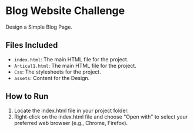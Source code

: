 # Blog Website Challenge
Design a Simple Blog Page.

## Files Included
- `index.html`: The main HTML file for the project.
- `Artical1.html`: The main HTML file for the project.
- `Css`: The stylesheets for the project.
- `assets`: Content for the Design.

## How to Run
1. Locate the index.html file in your project folder.
2. Right-click on the index.html file and choose "Open with" to select your preferred web browser (e.g., Chrome, Firefox).

